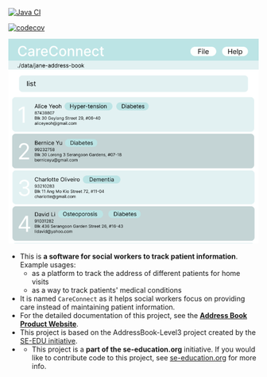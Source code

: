 [![Java CI](https://github.com/AY2425S2-CS2103T-T17-2/tp/actions/workflows/gradle.yml/badge.svg)](https://github.com/AY2425S2-CS2103T-T17-2/tp/actions/workflows/gradle.yml)

[![codecov](https://codecov.io/gh/AY2425S2-CS2103T-T17-2/tp/graph/badge.svg?token=06RUNDOSDO)](https://codecov.io/gh/AY2425S2-CS2103T-T17-2/tp)

![Ui](docs/images/Ui.png)

* This is **a software for social workers to track patient information**.<br>
  Example usages:
  * as a platform to track the address of different patients for home visits
  * as a way to track patients' medical conditions
* It is named `CareConnect` as it helps social workers focus on providing care instead of maintaining patient information.
* For the detailed documentation of this project, see the **[Address Book Product Website](https://se-education.org/addressbook-level3)**.
* This project is based on the AddressBook-Level3 project created by the [SE-EDU initiative](https://se-education.org).
* * This project is a **part of the se-education.org** initiative. If you would like to contribute code to this project, see [se-education.org](https://se-education.org/#contributing-to-se-edu) for more info.
